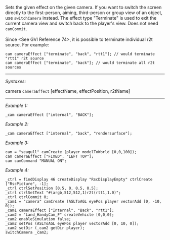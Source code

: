 Sets the given effect on the given camera. If you want to switch the screen directly to the first-person, aiming, third-person or group view of an object, use `switchCamera` instead. The effect type "Terminate" is used to exit the current camera view and switch back to the player's view. Does not need `camCommit`.
<br><br>
Since <See GVI Reference 74>, it is possible to terminate individual r2t source. For example:

```sqf
cam cameraEffect ["terminate", "back", "rtt1"]; // would terminate "rtt1" r2t source
cam cameraEffect ["terminate", "back"]; // would terminate all r2t sources
```


---
*Syntaxes:*

camera `cameraEffect` [effectName, effectPosition, r2tName]

---
*Example 1:*

```sqf
_cam cameraEffect ["internal", "BACK"];
```

*Example 2:*

```sqf
_cam cameraEffect ["internal", "back", "rendersurface"];
```

*Example 3:*

```sqf
cam = "seagull" camCreate (player modelToWorld [0,0,100]);
cam cameraEffect ["FIXED", "LEFT TOP"];
cam camCommand "MANUAL ON";
```

*Example 4:*

```sqf
_ctrl = findDisplay 46 createDisplay "RscDisplayEmpty" ctrlCreate ["RscPicture", -1];
_ctrl ctrlSetPosition [0.5, 0, 0.5, 0.5];
_ctrl ctrlSetText "#(argb,512,512,1)r2t(rtt1,1.0)";
_ctrl ctrlCommit 0;
_cam1 = "camera" camCreate (ASLToAGL eyePos player vectorAdd [0, -10, 0]);
_cam1 cameraEffect ["Internal", "Back", "rtt1"];
_cam2 = "Land_HandyCam_F" createVehicle [0,0,0];
_cam2 enableSimulation false;
_cam2 setPos (ASLToAGL eyePos player vectorAdd [0, 10, 0]);
_cam2 setDir (_cam2 getDir player);
switchCamera _cam2;
```